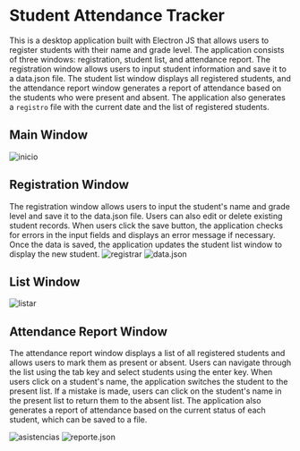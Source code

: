 # Student Attendance Tracker

This is a desktop application built with Electron JS that allows users to register students with their name and grade level. The application consists of three windows: registration, student list, and attendance report. The registration window allows users to input student information and save it to a data.json file. The student list window displays all registered students, and the attendance report window generates a report of attendance based on the students who were present and absent. The application also generates a `registro` file with the current date and the list of registered students.

## Main Window

![inicio](https://i.imgur.com/TdWYQqO.png)

## Registration Window

The registration window allows users to input the student's name and grade level and save it to the data.json file. Users can also edit or delete existing student records. When users click the save button, the application checks for errors in the input fields and displays an error message if necessary. Once the data is saved, the application updates the student list window to display the new student.
![registrar](https://i.imgur.com/3SxbEVD.png)
![data.json](https://i.imgur.com/ya0FmJ2.png)

## List Window

![listar](https://i.imgur.com/wz30xcz.png)

## Attendance Report Window

The attendance report window displays a list of all registered students and allows users to mark them as present or absent. Users can navigate through the list using the tab key and select students using the enter key. When users click on a student's name, the application switches the student to the present list. If a mistake is made, users can click on the student's name in the present list to return them to the absent list. The application also generates a report of attendance based on the current status of each student, which can be saved to a file.

![asistencias](https://i.imgur.com/LHUYsmH.png)
![reporte.json](https://i.imgur.com/8XwQlqu.png)
